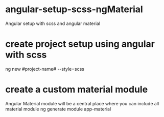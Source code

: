 # angular-setup-scss-ngMaterial
  Angular setup with scss and angular material
# create project setup using angular with scss
   ng new #project-name# --style=scss
# create a custom material module
Angular Material module will be a central place where you can include all material module
   ng generate module app-material
